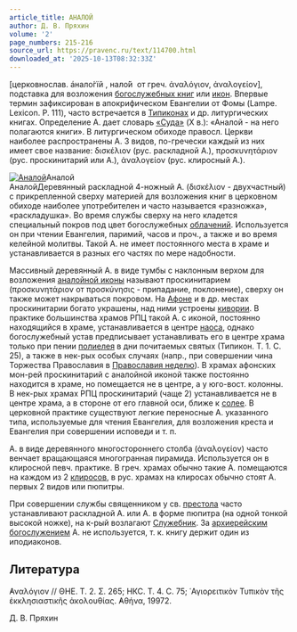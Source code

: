 ```yaml
---
article_title: АНАЛОЙ
author: Д. В. Пряхин
volume: '2'
page_numbers: 215-216
source_url: https://pravenc.ru/text/114700.html
downloaded_at: '2025-10-13T08:32:33Z'
---
```


[церковнослав. <span class="cu">а҆нало́гїй</span> , <span class="cu">нало́й</span>  от греч. ἀναλόγιον, ἀναλογείον], подставка для возложения [богослужебных книг](<https://pravenc.ru/text/богослужебных книг.html>) или [икон](https://pravenc.ru/text/ИКОНА.html). Впервые термин зафиксирован в апокрифическом Евангелии от Фомы (Lampe. Lexicon. P. 111), часто встречается в [Типиконах](https://pravenc.ru/text/Типикон.html) и др. литургических книгах. Определение А. дает словарь [«Суда»](<https://pravenc.ru/text/ Суда .html>) (X в.): «Аналой - на него полагаются книги». В литургическом обиходе правосл. Церкви наиболее распространены А. 3 видов, по-гречески каждый из них имеет свое название: δισκέλιον (рус. раскладной А.), προσκυνητάριον (рус. проскинитарий или А.), ἀναλογείον (рус. клиросный А.).

[![Аналой](https://pravenc.ru/data/566/447/1234/i200.jpg "Кликните для увеличения картинки")](https://pravenc.ru/data/566/447/1234/i400.jpg)Аналой  
АналойДеревянный раскладной 4-ножный А. (δισκέλιον - двухчастный) с прикрепленной сверху материей для возложения книг в церковном обиходе наиболее употребителен и часто называется «разножка», «раскладушка». Во время службы сверху на него кладется специальный покров под цвет богослужебных [облачений](<https://pravenc.ru/text/Облачения церковные.html>). Используется он при чтении Евангелия, паримий, часов и проч., а также и во время келейной молитвы. Такой А. не имеет постоянного места в храме и устанавливается в разных его частях по мере надобности.

Массивный деревянный А. в виде тумбы с наклонным верхом для возложения [аналойной иконы](<https://pravenc.ru/text/аналойной иконы.html>) называют проскинитарием (προσκυνητάριον от προσκύνησις - припадание, поклонение), сверху он также может накрываться покровом. На [Афоне](https://pravenc.ru/text/Афон.html) и в др. местах проскинитарии богато украшены, над ними устроены [кивории](https://pravenc.ru/text/кивории.html). В практике большинства храмов РПЦ такой А. с иконой, постоянно находящийся в храме, устанавливается в центре [наоса](https://pravenc.ru/text/наоса.html), однако богослужебный устав предписывает устанавливать его в центре храма только при пении [полиелея](https://pravenc.ru/text/полиелей.html) в дни почитаемых святых (Типикон. Т. 1. С. 25), а также в нек-рых особых случаях (напр., при совершении чина Торжества Православия в [Православия неделю](<https://pravenc.ru/text/Православия неделю.html>)). В храмах афонских мон-рей проскинитарий с аналойной иконой также постоянно находится в храме, но помещается не в центре, а у юго-вост. колонны. В нек-рых храмах РПЦ проскинитарий (чаще 2) устанавливается не в центре храма, а в стороне от его главной оси, ближе к [солее](https://pravenc.ru/text/солее.html). В церковной практике существуют легкие переносные А. указанного типа, используемые для чтения Евангелия, для возложения креста и Евангелия при совершении исповеди и т. п.

А. в виде деревянного многостороннего столба (ἀναλογείον) часто венчает вращающаяся многогранная пирамида. Используется он в клиросной певч. практике. В греч. храмах обычно такие А. помещаются на каждом из 2 [клиросов](https://pravenc.ru/text/клиросы.html), в рус. храмах на клиросах обычно стоят А. первых 2 видов или пюпитры.

При совершении службы священником у св. [престола](https://pravenc.ru/text/престол.html) часто устанавливают раскладной А. или А. в форме пюпитра (на одной тонкой высокой ножке), на к-рый возлагают [Служебник](https://pravenc.ru/text/Служебник.html). За [архиерейским богослужением](<https://pravenc.ru/text/архиерейским богослужением.html>) А. не используется, т. к. книгу держит один из иподиаконов.

## Литература

̓Αναλόγιον // ΘΗΕ. Τ. 2. Σ. 265; НКС. Т. 4. С. 75; ῾Αγιορειτικὸν Τυπικὸν τῆς ἐκκλησιαστικῆς ἀκολουθίας. ̓Αθήνα, 19972.

Д. В. Пряхин
